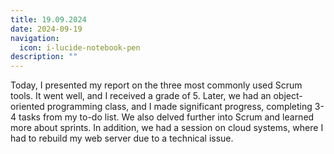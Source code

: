 ```yaml
---
title: 19.09.2024
date: 2024-09-19
navigation:
  icon: i-lucide-notebook-pen
description: ""
---
```


Today, I presented my report on the three most commonly used Scrum tools. It went well, and I received a grade of 5. Later, we had an object-oriented programming class, and I made significant progress, completing 3-4 tasks from my to-do list. We also delved further into Scrum and learned more about sprints. In addition, we had a session on cloud systems, where I had to rebuild my web server due to a technical issue.


